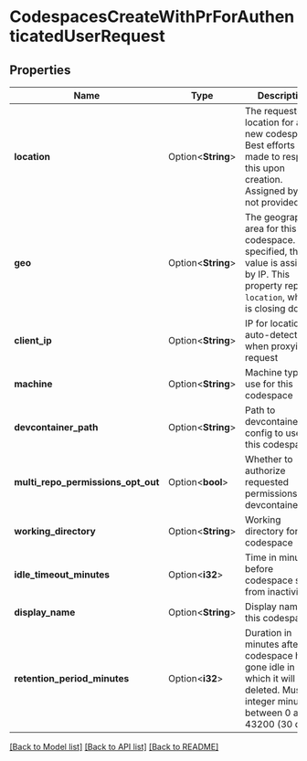 # CodespacesCreateWithPrForAuthenticatedUserRequest

## Properties

Name | Type | Description | Notes
------------ | ------------- | ------------- | -------------
**location** | Option<**String**> | The requested location for a new codespace. Best efforts are made to respect this upon creation. Assigned by IP if not provided. | [optional]
**geo** | Option<**String**> | The geographic area for this codespace. If not specified, the value is assigned by IP. This property replaces `location`, which is closing down. | [optional]
**client_ip** | Option<**String**> | IP for location auto-detection when proxying a request | [optional]
**machine** | Option<**String**> | Machine type to use for this codespace | [optional]
**devcontainer_path** | Option<**String**> | Path to devcontainer.json config to use for this codespace | [optional]
**multi_repo_permissions_opt_out** | Option<**bool**> | Whether to authorize requested permissions from devcontainer.json | [optional]
**working_directory** | Option<**String**> | Working directory for this codespace | [optional]
**idle_timeout_minutes** | Option<**i32**> | Time in minutes before codespace stops from inactivity | [optional]
**display_name** | Option<**String**> | Display name for this codespace | [optional]
**retention_period_minutes** | Option<**i32**> | Duration in minutes after codespace has gone idle in which it will be deleted. Must be integer minutes between 0 and 43200 (30 days). | [optional]

[[Back to Model list]](../README.md#documentation-for-models) [[Back to API list]](../README.md#documentation-for-api-endpoints) [[Back to README]](../README.md)


